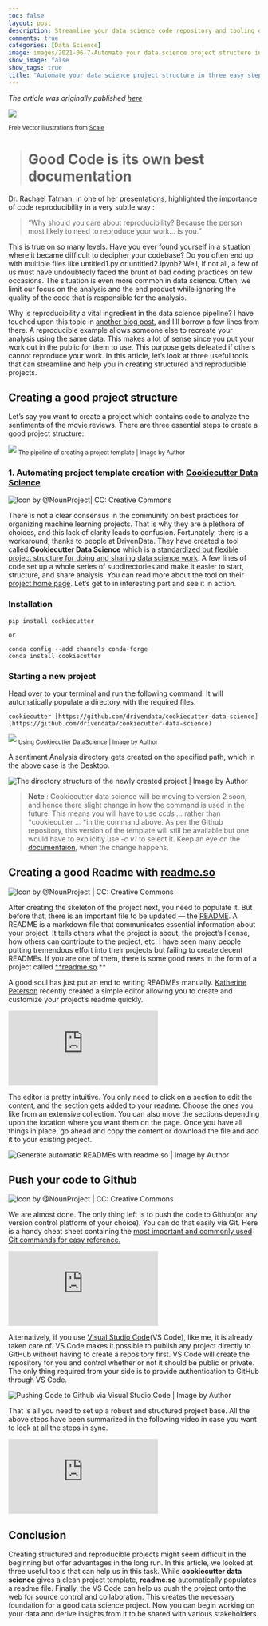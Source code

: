 ```yaml
---
toc: false
layout: post
description: Streamline your data science code repository and tooling quickly and efficiently
comments: true
categories: [Data Science]
image: images/2021-06-7-Automate your data science project structure in three easy step/0.png
show_image: false
show_tags: true
title: "Automate your data science project structure in three easy steps"
---
```


*The article was originally published [here](https://towardsdatascience.com/automate-your-data-science-project-structure-in-three-easy-steps-277c92328d24?sk=72df9f0f306dd6deb4be757008e3b956f)*



![](https://cdn-images-1.medium.com/max/2000/1*z0VoWoaLTXXPv2MN_7b1GQ.png)

<sub>Free Vector illustrations from [Scale](https://2.flexiple.com/scale/all-illustrations?search=code&gender-option-field=Female%7CMale%7CBoth)

> # Good Code is its own best documentation

[Dr. Rachael Tatman](https://twitter.com/rctatman?ref_src=twsrc%5Egoogle%7Ctwcamp%5Eserp%7Ctwgr%5Eauthor), in one of her [presentations](http://www.rctatman.com/files/Tatman_2018_ReproducibleML.pdf), highlighted the importance of code reproducibility in a very subtle way :
>  “Why should you care about reproducibility? Because the person most likely to need to reproduce your work… is you.”

This is true on so many levels. Have you ever found yourself in a situation where it became difficult to decipher your codebase? Do you often end up with multiple files like untitled1.py or untitled2.ipynb? Well, if not all, a few of us must have undoubtedly faced the brunt of bad coding practices on few occasions. The situation is even more common in data science. Often, we limit our focus on the analysis and the end product while ignoring the quality of the code that is responsible for the analysis.

Why is reproducibility a vital ingredient in the data science pipeline? I have touched upon this topic in [another blog post](https://towardsdatascience.com/getting-more-out-of-your-kaggle-notebooks-fb2530ece942?sk=99d718e3b75d8de58e4c1fb23cdc09c4), and I’ll borrow a few lines from there. A reproducible example allows someone else to recreate your analysis using the same data. This makes a lot of sense since you put your work out in the public for them to use. This purpose gets defeated if others cannot reproduce your work. In this article, let’s look at three useful tools that can streamline and help you in creating structured and reproducible projects.

## Creating a good project structure

Let’s say you want to create a project which contains code to analyze the sentiments of the movie reviews. There are three essential steps to create a good project structure:

![](https://cdn-images-1.medium.com/max/2294/1*TwzEaKcZUff8VQkt6ooGsw.png)
<sub>The pipeline of creating a project template | Image by Author

### 1. Automating project template creation with [Cookiecutter Data Science](https://github.com/drivendata/cookiecutter-data-science)

![[](https://thenounproject.com/term/baking/2870320) 
<sub> Icon by @NounProject| CC: Creative Commons](https://cdn-images-1.medium.com/max/2000/1*Gw61dGYG48pd5VO3srkgGg.png)

There is not a clear consensus in the community on best practices for organizing machine learning projects. That is why they are a plethora of choices, and this lack of clarity leads to confusion. Fortunately, there is a workaround, thanks to people at DrivenData. They have created a tool called **Cookiecutter Data Science** which is a [standardized but flexible project structure for doing and sharing data science work](https://github.com/drivendata/cookiecutter-data-science). A few lines of code set up a whole series of subdirectories and make it easier to start, structure, and share analysis. You can read more about the tool on their [project home page](http://drivendata.github.io/cookiecutter-data-science/). Let’s get to in interesting part and see it in action.

### Installation

    pip install cookiecutter

    or

    conda config --add channels conda-forge
    conda install cookiecutter

### Starting a new project

Head over to your terminal and run the following command. It will automatically populate a directory with the required files.

    cookiecutter [https://github.com/drivendata/cookiecutter-data-science](https://github.com/drivendata/cookiecutter-data-science)

![](https://cdn-images-1.medium.com/max/2210/1*w-_2fdm2vXINDfg7j5m10Q.gif)
<sub> Using Cookiecutter DataScience | Image by Author

A sentiment Analysis directory gets created on the specified path, which in the above case is the Desktop.

![The directory structure of the newly created project | Image by Author](https://cdn-images-1.medium.com/max/2000/1*XNDkQBEsy07bHOlQNHohig.png)
>  **Note** : Cookiecutter data science will be moving to version 2 soon, and hence there slight change in how the command is used in the future. This means you will have to use *ccds ...* rather than *cookiecutter ... *in the command above. As per the Github repository, this version of the template will still be available but one would have to explicitly use *-c v1* to select it. Keep an eye on the [documentaion](https://github.com/drivendata/cookiecutter-data-science#new-version-of-cookiecutter-data-science), when the change happens.

## Creating a good Readme with [readme.so](https://readme.so/)

![[Icon by @NounProject](https://thenounproject.com/search/?q=Page&i=2359483) | CC: Creative Commons](https://cdn-images-1.medium.com/max/2000/1*pFC6ZB0FMVita5OHWVpF_g.png)

After creating the skeleton of the project next, you need to populate it. But before that, there is an important file to be updated — the [README](https://docs.github.com/en/github/creating-cloning-and-archiving-repositories/creating-a-repository-on-github/about-readmes). A README is a markdown file that communicates essential information about your project. It tells others what the project is about, the project’s license, how others can contribute to the project, etc. I have seen many people putting tremendous effort into their projects but failing to create decent READMEs. If you are one of them, there is some good news in the form of a project called [**readme.so](https://readme.so/).**

A good soul has just put an end to writing READMEs manually. [Katherine Peterson](https://twitter.com/katherinecodes) recently created a simple editor allowing you to create and customize your project’s readme quickly.

 <iframe src="https://medium.com/media/c1ab59be4e3029a30adae1cf3dd6577a" frameborder=0></iframe>

The editor is pretty intuitive. You only need to click on a section to edit the content, and the section gets added to your readme. Choose the ones you like from an extensive collection. You can also move the sections depending upon the location where you want them on the page. Once you have all things in place, go ahead and copy the content or download the file and add it to your existing project.

![Generate automatic READMEs with readme.so | Image by Author](https://cdn-images-1.medium.com/max/3126/1*Le7xvk0HTxsGR-_xb6eNvA.gif)

## Push your code to Github

![[Icon by @NounProject](https://thenounproject.com/search/?q=Github&i=2346914) | CC: Creative Commons](https://cdn-images-1.medium.com/max/2000/1*7cBYwVhMG_NSHLXifrkmeg.png)

We are almost done. The only thing left is to push the code to Github(or any version control platform of your choice). You can do that easily via Git. Here is a handy cheat sheet containing the [most important and commonly used Git commands for easy reference.](https://education.github.com/git-cheat-sheet-education.pdf)

 <iframe src="https://medium.com/media/58585761cded8c233f1568e936719f27" frameborder=0></iframe>

Alternatively, if you use [Visual Studio Code](https://code.visualstudio.com/)(VS Code), like me, it is already taken care of. VS Code makes it possible to publish any project directly to GitHub without having to create a repository first. VS Code will create the repository for you and control whether or not it should be public or private. The only thing required from your side is to provide authentication to GitHub through VS Code.

![Pushing Code to Github via Visual Studio Code | Image by Author](https://cdn-images-1.medium.com/max/3588/1*XCJ5_8uE1n8B8jf3iUWRAw.gif)

That is all you need to set up a robust and structured project base. All the above steps have been summarized in the following video in case you want to look at all the steps in sync.

 <iframe src="https://medium.com/media/482da1aaaf65139b92d6f68f8b29b328" frameborder=0></iframe>

## Conclusion

Creating structured and reproducible projects might seem difficult in the beginning but offer advantages in the long run. In this article, we looked at three useful tools that can help us in this task. While **cookiecutter data science** gives a clean project template, **readme.so** automatically populates a readme file. Finally, the VS Code can help us push the project onto the web for source control and collaboration. This creates the necessary foundation for a good data science project. Now you can begin working on your data and derive insights from it to be shared with various stakeholders.

